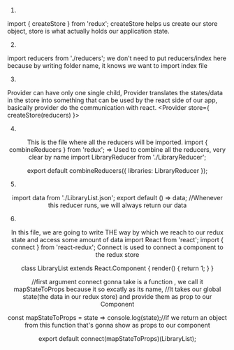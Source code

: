 1.
import { createStore } from 'redux';
createStore helps us create our store object, store is what actually holds our application state.

2.
import reducers from './reducers';
we don't need to put reducers/index here because by writing folder name, it knows we want to import index file

3.
Provider can have only one single child, Provider translates the states/data in the store into something that can be used by the react side of our app, basically provider do the communication with react.
        <Provider store={ createStore(reducers) }>
          <View>
            <Header headerText='Tech Stack'/>
            <LibraryList />
          </View>
        </Provider>

4.
This is the file where all the reducers will be imported.
import { combineReducers } from 'redux'; => Used to combine all the reducers, very clear by name
import LibraryReducer from './LibraryReducer';

export default combineReducers({
	libraries: LibraryReducer
});

5.
import data from './LibraryList.json';
export default () => data; //Whenever this reducer runs, we will always return our data

6.
In this file, we are going to write THE way by which we reach to our redux state and access some amount of data
import React from 'react';
import { connect } from 'react-redux'; Connect is used to connect a component to the redux store

class LibraryList extends React.Component {
  render() {
    return 1;
  }
}

//first argument connect gonna take is a function , we call it mapStateToProps because it so excatly as its name,
//It takes our global state(the data in our redux store) and provide them as prop to our Component

const mapStateToProps = state => console.log(state);//if we return an object from this function that's gonna show as props to our component

export default connect(mapStateToProps)(LibraryList);